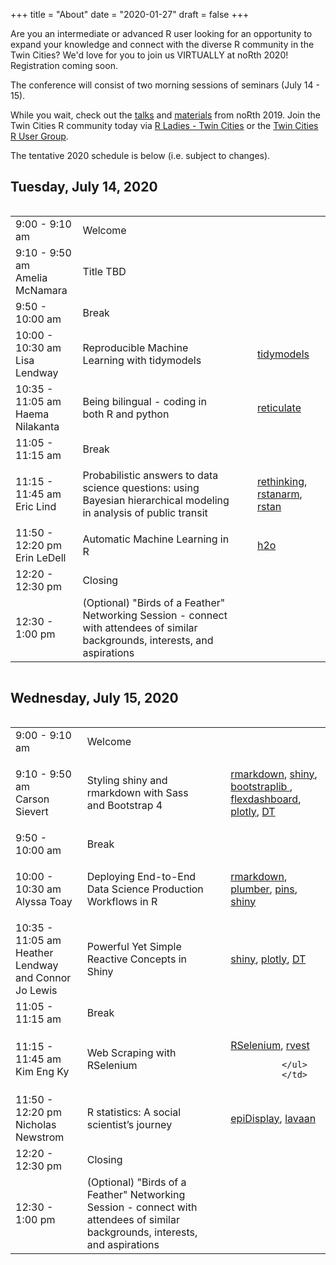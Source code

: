 +++
title = "About"
date = "2020-01-27"
draft = false
+++

Are you an intermediate or advanced R user looking for an opportunity to expand your knowledge and connect with the diverse R community in the Twin Cities? We'd love for you to join us VIRTUALLY at noRth 2020! Registration coming soon.

The conference will consist of two morning sessions of seminars (July 14 - 15). 

While you wait, check out the
<a href="https://www.youtube.com/playlist?list=PL7aOYMht_9VXse6izexC1sUBRUz_ZuRWV">talks</a>
and <a href="https://github.com/rnorthconference/2019Talks">materials</a> from noRth 2019. Join the Twin Cities R community today via <a href="https://www.meetup.com/rladies-tc/">R Ladies - Twin Cities</a> or the <a href="https://www.meetup.com/twincitiesrug/"> Twin Cities R User Group</a>.

The tentative 2020 schedule is below (i.e. subject to changes).

## Tuesday, July 14, 2020
<div style="overflow-x:auto;">
<table class="table">
  <tr>
    <td class="first"> 9:00 - 9:10 am </td>
    <td> Welcome </td>
  </tr>
    <tr>
    <td class="first"> 9:10 - 9:50 am <br> Amelia McNamara </td>
    <td> Title TBD </td>
  </tr>
  <tr>
    <td class="firstbreak"> 9:50 - 10:00 am </td>
    <td> Break </td>
  </tr>
  <tr>
    <td class="first"> 10:00 - 10:30 am <br> Lisa Lendway </td>
    <td> Reproducible Machine Learning with tidymodels </td>
            <td> 
        <ul>
        <a href= "https://cran.r-project.org/web/packages/tidymodels/index.html" target="_blank">tidymodels</a>
              </ul>
  </tr>
  <tr>
    <td class="first"> 10:35 - 11:05 am <br> Haema Nilakanta </td>
    <td> Being bilingual - coding in both R and python </td>
            <td> 
        <ul>
        <a href= "https://cran.r-project.org/web/packages/reticulate/index.html" target="_blank">reticulate</a>
              </ul>
              </td>
  </tr>
    <tr>
    <td class="firstbreak"> 11:05 - 11:15 am </td>
    <td> Break </td>
  </tr>
    <tr>
    <td class="first"> 11:15 - 11:45 am <br> Eric Lind </td>
    <td> Probabilistic answers to data science questions: using Bayesian hierarchical modeling in analysis of public transit </td>
     <td> 
        <ul>
        <a href= "https://github.com/rmcelreath/rethinking" target="_blank">rethinking</a>,
        <a href= "https://cran.r-project.org/web/packages/rstanarm/index.html" target="_blank">rstanarm</a>,
        <a href= "https://cran.r-project.org/web/packages/rstan/index.html" target="_blank">rstan</a>
              </ul>
              </td>
  </tr>
      <tr>
    <td class="first"> 11:50 - 12:20 pm <br> Erin LeDell </td>
    <td> Automatic Machine Learning in R </td>
        <td> 
        <ul>
        <a href= "https://cran.r-project.org/web/packages/h2o/index.html" target="_blank">h2o</a>
              </ul>
              </td>

  </tr>
  <tr>
    <td class="firstbreak"> 12:20 - 12:30 pm </td>
    <td> Closing </td>
  </tr>
    </tr>
    <tr>
    <td class="firstbreak"> 12:30 - 1:00 pm </td>
    <td> (Optional) "Birds of a Feather" Networking Session - connect with attendees of similar backgrounds, interests, and aspirations </td>
  </tr>
</table>
</div>

## Wednesday, July 15, 2020

<div style="overflow-x:auto;">
<table class="table">
  <tr>
    <td class="first"> 9:00 - 9:10 am </td>
    <td> Welcome </td>
  </tr>
    <tr>
    <td class="first"> 9:10 - 9:50 am <br> Carson Sievert </td>
    <td> Styling shiny and rmarkdown with Sass and Bootstrap 4 </td>
    <td> 
    <ul>
<a href= "https://cran.r-project.org/web/packages/rmarkdown/index.html" target="_blank"> rmarkdown</a>, <a href= "https://cran.r-project.org/web/packages/shiny/index.html" target="_blank"> shiny</a>, 
    <a href= "https://rstudio.github.io/bootstraplib/" target="_blank"> bootstraplib </a>, 
    <a href= "https://cran.r-project.org/web/packages/flexdashboard/index.html" target="_blank">flexdashboard</a>,
    <a href= "https://cran.r-project.org/web/packages/plotly/index.html"> plotly</a>, 
    <a href= "https://cran.r-project.org/web/packages/DT/index.html" target="_blank">DT</a>
        </ul>
    </td>
  </tr>
  <tr>
    <td class="firstbreak"> 9:50 - 10:00 am </td>
    <td> Break </td>
  </tr>
  <tr>
    <td class="first"> 10:00 - 10:30 am <br> Alyssa Toay </td>
    <td> Deploying End-to-End Data Science Production Workflows in R </td>
    <td> 
    <ul>
    <a href= "https://cran.r-project.org/web/packages/rmarkdown/index.html" target="_blank"> rmarkdown</a>, <a href="https://cran.r-project.org/web/packages/plumber/index.html" target="_blank"> plumber</a>, <a href= "https://cran.r-project.org/web/packages/pins/index.html" target="_blank"> pins</a>, 
    <a href= "https://cran.r-project.org/web/packages/shiny/index.html" target="_blank"> shiny</a>
      </ul>
</td>
  </tr>
  <tr>
    <td class="first"> 10:35 - 11:05 am <br> Heather Lendway and Connor Jo Lewis</td>
    <td> Powerful Yet Simple Reactive Concepts in Shiny </td>
        <td> 
        <ul>
        <a href= "https://cran.r-project.org/web/packages/shiny/index.html" target="_blank">shiny</a>, 
        <a href= "https://cran.r-project.org/web/packages/plotly/index.html"> plotly</a>,
        <a href= "https://cran.r-project.org/web/packages/DT/index.html" target="_blank"> DT</a> 
              </ul>
              </td>
  </tr>
    <tr>
    <td class="firstbreak"> 11:05 - 11:15 am </td>
    <td> Break </td>
  </tr>
    <tr>
    <td class="first"> 11:15 - 11:45 am <br> Kim Eng Ky </td>
    <td> Web Scraping with RSelenium </td>
    <td> 
        <ul>
        <a href= "https://cran.r-project.org/web/packages/RSelenium/index.html" target="_blank">RSelenium</a>,
                <a href= "https://cran.r-project.org/web/packages/rvest/index.html" target="_blank">rvest</a>

              </ul>
              </td>
  </tr>
      <tr>
    <td class="first"> 11:50 - 12:20 pm <br> Nicholas Newstrom </td>
    <td> R statistics: A social scientist’s journey </td>
        <td> 
        <ul>
        <a href= "https://cran.r-project.org/web/packages/epiDisplay/index.html" target="_blank">epiDisplay</a>,
                <a href= "https://cran.r-project.org/web/packages/lavaan/index.html" target="_blank">lavaan</a>
              </ul>
              </td>
  </tr>
  <tr>
    <td class="firstbreak"> 12:20 - 12:30 pm </td>
    <td> Closing </td>
  </tr>
    <tr>
    <td class="firstbreak"> 12:30 - 1:00 pm </td>
    <td> (Optional) "Birds of a Feather" Networking Session - connect with attendees of similar backgrounds, interests, and aspirations </td>
  </tr>
</table>
</div>